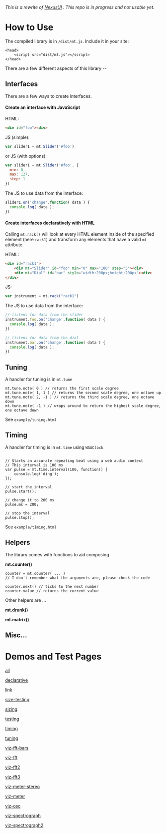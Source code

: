 *This is a rewrite of [NexusUI](nexusosc.com) . This repo is in progress and not usable yet.*



# How to Use

The compiled library is in `/dist/mt.js`. Include it in your site:

```
<head>
	<script src="dist/mt.js"></script>
</head>
```

There are a few different aspects of this library --



## Interfaces

There are a few ways to create interfaces.



#### Create an interface with JavaScript

HTML:

```HTML
<div id="foo"><div>
```

JS (simple):

```javascript
var slider1 = mt.Slider('#foo')
```

or JS (with options):

```javascript
var slider1 = mt.Slider('#foo', {
  min: 0,
  max: 127,
  step: 1
})
```



The JS to use data from the interface:

```javascript
slider1.on('change',function( data ) {
  console.log( data );
})
```



#### Create interfaces declaratively with HTML

Calling `mt.rack()` will look at every HTML element inside of the specified element (here `rack1`) and transform any elements that have a valid `mt` attribute.

HTML:

```html
<div id="rack1">
	<div mt="Slider" id="foo" min="0" max="100" step="5"><div>
	<div mt="Dial" id="bar" style="width:200px;height:200px"><div>
</div>
```

JS:

```javascript
var instrument = mt.rack("rack1")
```



The JS to use data from the interface:

```javascript
// listens for data from the slider
instrument.foo.on('change',function( data ) {
  console.log( data );
})

// listens for data from the dial
instrument.bar.on('change',function( data ) {
  console.log( data );
})
```



## Tuning

A handler for tuning is in `mt.tune`

```
mt.tune.note( 0 ) // returns the first scale degree
mt.tune.note( 1, 1 ) // returns the second scale degree, one octave up
mt.tune.note( 2, -1 ) // returns the third scale degree, one octave down
mt.tune.note( -1 ) // wraps around to return the highest scale degree, one octave down
```

See `example/tuning.html`



## Timing

A handler for timing is in `mt.time` using `WAAClock`

```

// Starts an accurate repeating beat using a web audio context
// This interval is 100 ms
var pulse = mt.time.interval(100, function() {
	console.log('ding');
});

// start the interval
pulse.start();

// change it to 200 ms
pulse.ms = 200;

// stop the interval
pulse.stop();

```

See `example/timing.html`





## Helpers

The library comes with functions to aid composing

**mt.counter()**

```
counter = mt.counter( ... )
// I don't remember what the arguments are, please check the code

counter.next() // ticks to the next number
counter.value // returns the current value
```

Other helpers are ...

**mt.drunk()**

**mt.matrix()**





## Misc...





Demos and Test Pages
============================

[all](./example/all.html)

[declarative](./example/declarative.html)

[link](./example/link.html)

[size-testing](./example/size-testing.html)

[sizing](./example/sizing.html)

[testing](./example/testing.html)

[timing](./example/timing.html)

[tuning](./example/tuning.html)

[viz-fft-bars](./example/viz-fft-bars.html)

[viz-fft](./example/viz-fft.html)

[viz-fft2](./example/viz-fft2.html)

[viz-fft3](./example/viz-fft3.html)

[viz-meter-stereo](./example/viz-meter-stereo.html)

[viz-meter](./example/viz-meter.html)

[viz-osc](./example/viz-osc.html)

[viz-spectrograph](./example/viz-spectrograph.html)

[viz-spectrograph2](./example/viz-spectrograph2.html)
